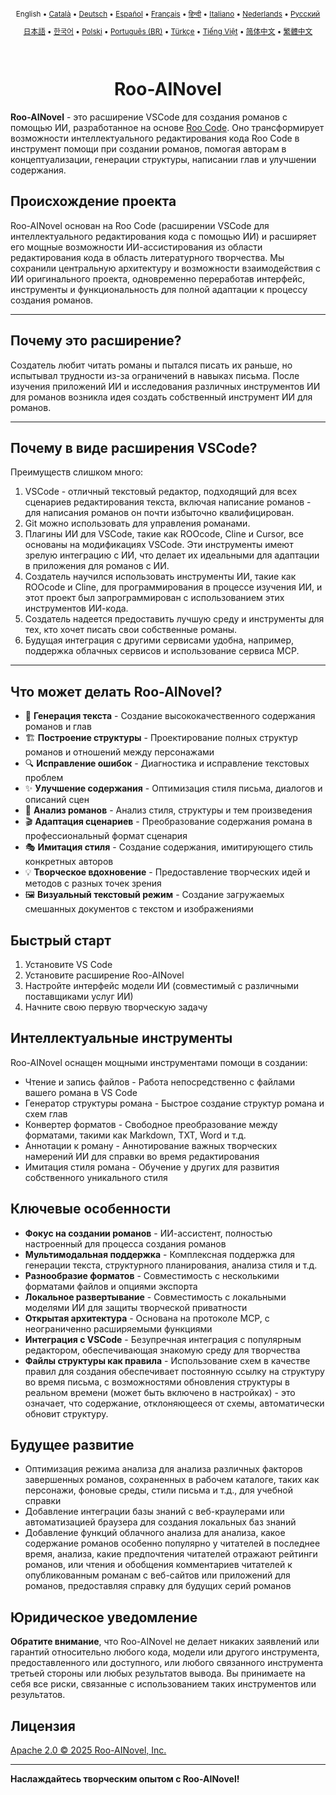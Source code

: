 <div align="center">
<sub>

English • [Català](locales/ca/README.md) • [Deutsch](locales/de/README.md) • [Español](locales/es/README.md) • [Français](locales/fr/README.md) • [हिन्दी](locales/hi/README.md) • [Italiano](locales/it/README.md) • [Nederlands](locales/nl/README.md) • [Русский](locales/ru/README.md)

</sub>
<sub>

[日本語](locales/ja/README.md) • [한국어](locales/ko/README.md) • [Polski](locales/pl/README.md) • [Português (BR)](locales/pt-BR/README.md) • [Türkçe](locales/tr/README.md) • [Tiếng Việt](locales/vi/README.md) • [简体中文](locales/zh-CN/README.md) • [繁體中文](locales/zh-TW/README.md)

</sub>
</div>
<br>
<div align="center">
  <h1>Roo-AINovel</h1>
</div>

**Roo-AINovel** - это расширение VSCode для создания романов с помощью ИИ, разработанное на основе [Roo Code](https://github.com/RooCodeInc/Roo-Code). Оно трансформирует возможности интеллектуального редактирования кода Roo Code в инструмент помощи при создании романов, помогая авторам в концептуализации, генерации структуры, написании глав и улучшении содержания.

## Происхождение проекта

Roo-AINovel основан на Roo Code (расширении VSCode для интеллектуального редактирования кода с помощью ИИ) и расширяет его мощные возможности ИИ-ассистирования из области редактирования кода в область литературного творчества. Мы сохранили центральную архитектуру и возможности взаимодействия с ИИ оригинального проекта, одновременно переработав интерфейс, инструменты и функциональность для полной адаптации к процессу создания романов.

---

## Почему это расширение?

Создатель любит читать романы и пытался писать их раньше, но испытывал трудности из-за ограничений в навыках письма. После изучения приложений ИИ и исследования различных инструментов ИИ для романов возникла идея создать собственный инструмент ИИ для романов.

---

## Почему в виде расширения VSCode?

Преимуществ слишком много:
1. VSCode - отличный текстовый редактор, подходящий для всех сценариев редактирования текста, включая написание романов - для написания романов он почти избыточно квалифицирован.
2. Git можно использовать для управления романами.
3. Плагины ИИ для VSCode, такие как ROOcode, Cline и Cursor, все основаны на модификациях VSCode. Эти инструменты имеют зрелую интеграцию с ИИ, что делает их идеальными для адаптации в приложения для романов с ИИ.
4. Создатель научился использовать инструменты ИИ, такие как ROOcode и Cline, для программирования в процессе изучения ИИ, и этот проект был запрограммирован с использованием этих инструментов ИИ-кода.
5. Создатель надеется предоставить лучшую среду и инструменты для тех, кто хочет писать свои собственные романы.
6. Будущая интеграция с другими сервисами удобна, например, поддержка облачных сервисов и использование сервиса MCP.

---

## Что может делать Roo-AINovel?

- 📝 **Генерация текста** - Создание высококачественного содержания романов и глав
- 🏗️ **Построение структуры** - Проектирование полных структур романов и отношений между персонажами
- 🔍 **Исправление ошибок** - Диагностика и исправление текстовых проблем
- ✨ **Улучшение содержания** - Оптимизация стиля письма, диалогов и описаний сцен
- 🔬 **Анализ романов** - Анализ стиля, структуры и тем произведения
- 🎬 **Адаптация сценариев** - Преобразование содержания романа в профессиональный формат сценария
- 🎭 **Имитация стиля** - Создание содержания, имитирующего стиль конкретных авторов
- 💡 **Творческое вдохновение** - Предоставление творческих идей и методов с разных точек зрения
- 🖼️ **Визуальный текстовый режим** - Создание загружаемых смешанных документов с текстом и изображениями

## Быстрый старт

1. Установите VS Code
2. Установите расширение Roo-AINovel
3. Настройте интерфейс модели ИИ (совместимый с различными поставщиками услуг ИИ)
4. Начните свою первую творческую задачу

## Интеллектуальные инструменты

Roo-AINovel оснащен мощными инструментами помощи в создании:

- Чтение и запись файлов - Работа непосредственно с файлами вашего романа в VS Code
- Генератор структуры романа - Быстрое создание структур романа и схем глав
- Конвертер форматов - Свободное преобразование между форматами, такими как Markdown, TXT, Word и т.д.
- Аннотации к роману - Аннотирование важных творческих намерений ИИ для справки во время редактирования
- Имитация стиля романа - Обучение у других для развития собственного уникального стиля

## Ключевые особенности

- **Фокус на создании романов** - ИИ-ассистент, полностью настроенный для процесса создания романов
- **Мультимодальная поддержка** - Комплексная поддержка для генерации текста, структурного планирования, анализа стиля и т.д.
- **Разнообразие форматов** - Совместимость с несколькими форматами файлов и опциями экспорта
- **Локальное развертывание** - Совместимость с локальными моделями ИИ для защиты творческой приватности
- **Открытая архитектура** - Основана на протоколе MCP, с неограниченно расширяемыми функциями
- **Интеграция с VSCode** - Безупречная интеграция с популярным редактором, обеспечивающая знакомую среду для творчества
- **Файлы структуры как правила** - Использование схем в качестве правил для создания обеспечивает постоянную ссылку на структуру во время письма, с возможностями обновления структуры в реальном времени (может быть включено в настройках) - это означает, что содержание, отклоняющееся от схемы, автоматически обновит структуру.

## Будущее развитие

- Оптимизация режима анализа для анализа различных факторов завершенных романов, сохраненных в рабочем каталоге, таких как персонажи, фоновые среды, стили письма и т.д., для учебной справки
- Добавление интеграции базы знаний с веб-краулерами или автоматизацией браузера для создания локальных баз знаний
- Добавление функций облачного анализа для анализа, какое содержание романов особенно популярно у читателей в последнее время, анализа, какие предпочтения читателей отражают рейтинги романов, или чтения и обобщения комментариев читателей к опубликованным романам с веб-сайтов или приложений для романов, предоставляя справку для будущих серий романов

## Юридическое уведомление

**Обратите внимание**, что Roo-AINovel не делает никаких заявлений или гарантий относительно любого кода, модели или другого инструмента, предоставленного или доступного, или любого связанного инструмента третьей стороны или любых результатов вывода. Вы принимаете на себя все риски, связанные с использованием таких инструментов или результатов.

## Лицензия

[Apache 2.0 © 2025 Roo-AINovel, Inc.](./LICENSE)

---

**Наслаждайтесь творческим опытом с Roo-AINovel!** 
